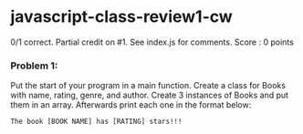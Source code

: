 # javascript-class-review1-cw
0/1 correct. Partial credit on #1. See index.js for comments. Score : 0 points
### Problem 1:

Put the start of your program in a main function. Create a class for Books with name, rating, genre, and author. Create 3 instances of Books and put them in an array. Afterwards print each one in the format below:
```
The book [BOOK NAME] has [RATING] stars!!!
```
